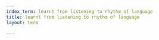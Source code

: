 ```yaml
---
index_term: learnt from listening to rhythm of language
title: learnt from listening to rhythm of language
layout: term

---
```

